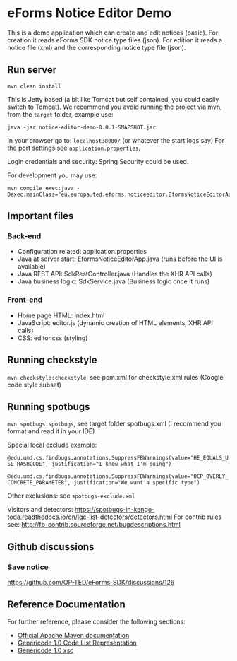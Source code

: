 # eForms Notice Editor Demo

This is a demo application which can create and edit notices (basic).
For creation it reads eForms SDK notice type files (json).
For edition it reads a notice file (xml) and the corresponding notice type file (json).

## Run server

`mvn clean install`

This is Jetty based (a bit like Tomcat but self contained, you could easily switch to Tomcat).
We recommend you avoid running the project via mvn, from the `target` folder, example use:

```
java -jar notice-editor-demo-0.0.1-SNAPSHOT.jar
```

In your browser go to: `localhost:8080/` (or whatever the start logs say)
For the port settings see `application.properties`.

Login credentials and security: Spring Security could be used.

For development you may use:

```
mvn compile exec:java -Dexec.mainClass="eu.europa.ted.eforms.noticeeditor.EformsNoticeEditorApp"
```

## Important files

### Back-end

* Configuration related: application.properties
* Java at server start: EformsNoticeEditorApp.java (runs before the UI is available)
* Java REST API: SdkRestController.java (Handles the XHR API calls)
* Java business logic: SdkService.java (Business logic once it runs)

### Front-end

* Home page HTML: index.html
* JavaScript: editor.js (dynamic creation of HTML elements, XHR API calls)
* CSS: editor.css (styling)

## Running checkstyle

`mvn checkstyle:checkstyle`, see pom.xml for checkstyle xml rules (Google code style subset)

## Running spotbugs

`mvn spotbugs:spotbugs`, see target folder spotbugs.xml (I recommend you format and read it in your IDE)

Special local exclude example:

`@edu.umd.cs.findbugs.annotations.SuppressFBWarnings(value="HE_EQUALS_USE_HASHCODE", justification="I know what I'm doing")`

`@edu.umd.cs.findbugs.annotations.SuppressFBWarnings(value="OCP_OVERLY_CONCRETE_PARAMETER", justification="We want a specific type")`

Other exclusions: see `spotbugs-exclude.xml`

Visitors and detectors:
https://spotbugs-in-kengo-toda.readthedocs.io/en/lqc-list-detectors/detectors.html
For contrib rules see: http://fb-contrib.sourceforge.net/bugdescriptions.html

## Github discussions

### Save notice

https://github.com/OP-TED/eForms-SDK/discussions/126


## Reference Documentation

For further reference, please consider the following sections:

* [Official Apache Maven documentation](https://maven.apache.org/guides/index.html)
* [Genericode 1.0 Code List Representation](http://docs.oasis-open.org/codelist/ns/genericode/1.0/)
* [Genericode 1.0 xsd](http://docs.oasis-open.org/codelist/genericode/xsd/genericode.xsd)
